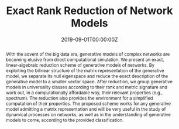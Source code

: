 ---
title: "Exact Rank Reduction of Network Models"


authors:
 - admin
 - Alex Arenas


author_notes:
 - ''
 - ''


date: '2019-09-01T00:00:00Z'
doi: '10.1103/PhysRevX.9.031050'


publishDate: '2017-01-01T00:00:00Z'


# Enter a publication type from the CSL standard. See https://docs.citationstyles.org/en/stable/specification.html?highlight=publication%20type#type-terms.
# basically ['article-journal'] , ['paper-conference'] , ['book'] and so on. IMPORTANT: ['article'] for preprints.
# even if 1 type, always put in list
publication_types: ['article-journal']


publication: In *Physical Review X*
publication_short: In *Physical Review X*


abstract: "With the advent of the big data era, generative models of complex networks are becoming elusive from direct computational simulation. We present an exact, linear-algebraic reduction scheme of generative models of networks. By exploiting the bilinear structure of the matrix representation of the generative model, we separate its null eigenspace and reduce the exact description of the generative model to a smaller vector space. After reduction, we group generative models in universality classes according to their rank and metric signature and work out, in a computationally affordable way, their relevant properties (e.g., spectrum). The reduction also provides the environment for a simplified computation of their properties. The proposed scheme works for any generative model admitting a matrix representation and will be very useful in the study of dynamical processes on networks, as well as in the understanding of generative models to come, according to the provided classification."


tags: []


featured: false


links:
 - name: Journal website
   url: https://link.aps.org/doi/10.1103/PhysRevX.9.031050


image:
 caption: ''
 focal_point: ''
 preview_only: false


---